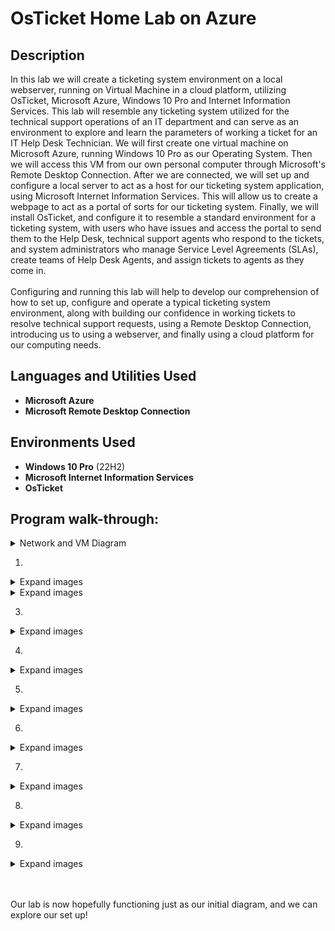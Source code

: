 <h1>OsTicket Home Lab on Azure</h1>

<h2>Description</h2>
In this lab we will create a ticketing system environment on a local webserver, running on Virtual Machine in a cloud platform, utilizing OsTicket, Microsoft Azure, Windows 10 Pro and Internet Information Services. This lab will resemble any ticketing system utilized for the technical support operations of an IT department and can serve as an environment to explore and learn the parameters of working a ticket for an IT Help Desk Technician.
We will first create one virtual machine on Microsoft Azure, running Windows 10 Pro as our Operating System. Then we will access this VM from our own personal computer through Microsoft's Remote Desktop Connection. After we are connected, we will set up and configure a local server to act as a host for our ticketing system application, using Microsoft Internet Information Services. This will allow us to create a webpage to act as a portal of sorts for our ticketing system. Finally, we will install OsTicket, and configure it to resemble a standard environment for a ticketing system, with users who have issues and access the portal to send them to the Help Desk, technical support agents who respond to the tickets, and system administrators who manage Service Level Agreements (SLAs), create teams of Help Desk Agents, and assign tickets to agents as they come in. 
<br><br>
Configuring and running this lab will help to develop our comprehension of how to set up, configure and operate a typical ticketing system environment, along with building our confidence in working tickets to resolve technical support requests, using a Remote Desktop Connection, introducing us to using a webserver, and finally using a cloud platform for our computing needs.
</br>

<h2>Languages and Utilities Used</h2>

- <b>Microsoft Azure</b>
- <b>Microsoft Remote Desktop Connection</b>


<h2>Environments Used </h2>

- <b>Windows 10 Pro</b> (22H2)
- <b>Microsoft Internet Information Services</b>
- <b>OsTicket</b>

<h2>Program walk-through:</h2>

<details>

<summary>Network and VM Diagram</summary>

<img src="" height="80%" width="80%" />


</details>

1. 

<details>

<summary>Expand images</summary>

<img src="" height="80%" width="80%" />
<img src="" height="80%" width="80%" />
<img src="" height="80%" width="80%" />
<img src="" height="80%" width="80%" />
<img src="" height="80%" width="80%" />
<img src="" height="80%" width="80%" />
<img src="" height="80%" width="80%" />
<img src="" height="80%" width="80%" />
<img src="" height="80%" width="80%" />
<img src="" height="80%" width="80%" />
<img src="" height="80%" width="80%" />
<img src="" height="80%" width="80%" />


</details>


<details>

<summary>Expand images</summary>

<img src="" height="80%" width="80%" />
<img src="" height="80%" width="80%" />
<img src="" height="80%" width="80%" />
<img src="" height="80%" width="80%" />
<img src="" height="80%" width="80%" />
<img src="" height="80%" width="80%" />

</details>

3. 

<details>

<summary>Expand images</summary>

<img src="" height="80%" width="80%" />
<img src="" height="80%" width="80%" />
<img src="" height="80%" width="80%" />
<img src="" height="80%" width="80%" />
<img src="" height="80%" width="80%" />
<img src="" height="80%" width="80%" />

</details>

4. 

<details>
<summary>Expand images</summary>

<img src="" height="80%" width="80%" />
<img src="" height="80%" width="80%" />
<img src="" height="80%" width="80%" />
<img src="" height="80%" width="80%" />
<img src="" height="80%" width="80%" />
<img src="" height="80%" width="80%" />

</details>

5. 

<details>

<summary>Expand images</summary>

<img src="" height="80%" width="80%" />
<img src="" height="80%" width="80%" />
<img src="" height="80%" width="80%" />
<img src="" height="80%" width="80%" />
<img src="" height="80%" width="80%" />
<img src="" height="80%" width="80%" />

</details>


6. 

<details>
 
 <summary>Expand images</summary>
 
<img src="" height="80%" width="80%" />
<img src="" height="80%" width="80%" />
<img src="" height="80%" width="80%" />
<img src="" height="80%" width="80%" />
<img src="" height="80%" width="80%" />
<img src="" height="80%" width="80%" />
 
 </details>
 
7. 
 
 <details>
  
  <summary>Expand images</summary>
  
<img src="" height="80%" width="80%" />
<img src="" height="80%" width="80%" />
<img src="" height="80%" width="80%" />
<img src="" height="80%" width="80%" />
<img src="" height="80%" width="80%" />
<img src="" height="80%" width="80%" />

 </details>
 
 8.  
 
 <details>
 
 <summary>Expand images</summary>
 
<img src="" height="80%" width="80%" />
<img src="" height="80%" width="80%" />
<img src="" height="80%" width="80%" />
<img src="" height="80%" width="80%" />
<img src="" height="80%" width="80%" />
<img src="" height="80%" width="80%" />

</details>

9. 

<details>
 
 <summary>Expand images</summary>
 
 <img src="" height="80%" width="80%" />
<img src="" height="80%" width="80%" />
<img src="" height="80%" width="80%" />
<img src="" height="80%" width="80%" />
<img src="" height="80%" width="80%" />
<img src="" height="80%" width="80%" />
 
 </details>
 
 <br><br>Our lab is now hopefully functioning just as our initial diagram, and we can explore our set up!

</br>

<!--
 ```diff
- text in red
+ text in green
! text in orange
# text in gray
@@ text in purple (and bold)@@
```
--!>
